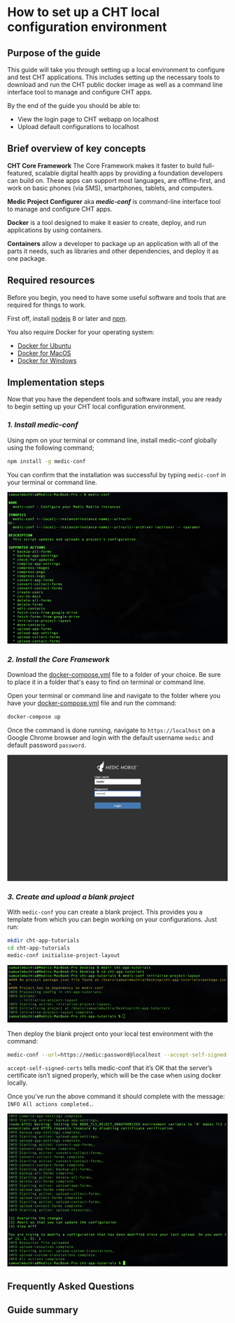 # How to set up a CHT local configuration environment

## Purpose of the guide

This guide will take you through setting up a local environment to configure and test CHT applications. This includes setting up the necessary tools to download and run the CHT public docker image as well as a command line interface tool to manage and configure CHT apps.

By the end of the guide you should be able to:

- View the login page to CHT webapp on localhost
- Upload default configurations to localhost

## Brief overview of key concepts

**CHT Core Framework** The Core Framework makes it faster to build full-featured, scalable digital health apps by providing a foundation developers can build on. These apps can support most languages, are offline-first, and work on basic phones (via SMS), smartphones, tablets, and computers. 

**Medic Project Configurer** aka ***medic-conf*** is command-line interface tool to manage and configure CHT apps.

**Docker** is a tool designed to make it easier to create, deploy, and run applications by using containers.  

**Containers** allow a developer to package up an application with all of the parts it needs, such as libraries and other dependencies, and deploy it as one package.

## Required resources

Before you begin, you need to have some useful software and tools that are required for things to work.

First off, install [nodejs](https://nodejs.org/en/) 8 or later and [npm](https://www.npmjs.com/get-npm).

You also require Docker for your operating system:

- [Docker for Ubuntu](https://docs.docker.com/engine/install/ubuntu/)
- [Docker for MacOS](https://hub.docker.com/editions/community/docker-ce-desktop-mac)
- [Docker for Windows](https://hub.docker.com/editions/community/docker-ce-desktop-windows)

## Implementation steps

Now that you have the dependent tools and software install, you are ready to begin setting up your CHT local configuration environment.

### _1. Install medic-conf_

Using npm on your terminal or command line, install medic-conf globally using the following command;

```zsh
npm install -g medic-conf
```

You can confirm that the installation was successful by typing `medic-conf` in your terminal or command line.

![confirm medic-conf](images/local-config-environment/confirm-medic-conf.png "Confirm medic-conf")

### _2. Install the Core Framework_

Download the [docker-compose.yml](https://github.com/medic/cht-core/blob/master/docker-compose.yml) file to a folder of your choice. Be sure to place it in a folder that's easy to find on terminal or command line.

Open your terminal or command line and navigate to the folder where you have your [docker-compose.yml](https://github.com/medic/cht-core/blob/master/docker-compose.yml) file and run the command:

```zsh
docker-compose up
```

Once the command is done running, navigate to `https://localhost` on a Google Chrome browser and login with the default username `medic` and default password `password`.

![medic login](images/local-config-environment/medic-login.png "Medic login")

### _3. Create and upload a blank project_

With `medic-conf` you can create a blank project. This provides you a template from which you can begin working on your configurations. Just run:

```zsh
mkdir cht-app-tutorials
cd cht-app-tutorials
medic-conf initialise-project-layout
```

![initialise project layout](images/local-config-environment/init-project-layout.png "Initialise project layout")

Then deploy the blank project onto your local test environment with the command:

```zsh
medic-conf --url=https://medic:password@localhost --accept-self-signed-certs
```

`accept-self-signed-certs` tells medic-conf that it’s OK that the server’s certificate isn’t signed properly, which will be the case when using docker locally.

Once you’ve run the above command it should complete with the message: `INFO All actions completed.`.

![all actions completed](images/local-config-environment/all-actions-completed.png "All actions completed")

## Frequently Asked Questions

## Guide summary